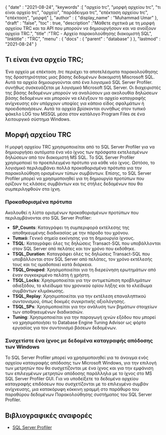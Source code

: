 {
  "date" : "2021-08-24",
  "keywords" :[ "αρχείο trc", "μορφή αρχείου trc", "τι είναι αρχείο trc", "αρχείο", "παράδειγμα trc", "επέκταση αρχείου trc", "επέκταση", "μορφή" ],
  "author" : {
    "display_name" : "Muhammad Umar"
},
  "draft" : "false",
  "toc" : true,
  "description" :"Μάθετε σχετικά με τη μορφή αρχείου TRC και τα API που μπορούν να δημιουργήσουν και να ανοίξουν αρχεία TRC.",
  "title" :"TRC - Αρχείο παρακολούθησης διακομιστή SQL",
  "linktitle" : "TRC",
  "menu" : {
    "docs" : {
      "parent" : "database"
}
},
  "lastmod" : "2021-08-24"
}

## Τι είναι ένα αρχείο TRC;
Ένα αρχείο με επέκταση .trc περιέχει τα αποτελέσματα παρακολούθησης της δραστηριότητας μιας βάσης δεδομένων διακομιστή Miscrosoft SQL. Αυτά τα αρχεία δημιουργούνται από ένα λογισμικό SQL Server Profiler. συνήθως συσκευάζεται με λογισμικό Microsoft SQL Server. Οι διαχειριστές της βάσης δεδομένων μπορούν να αναλύσουν μια ακολουθία δηλώσεων βάσης δεδομένων και μπορούν να ελέγξουν το αρχείο καταγραφής ανίχνευσης εάν υπάρχουν υποψίες για κάποιο είδος σφαλμάτων ή προειδοποιήσεων. Αυτά τα αρχεία βρίσκονται συνήθως στον τυπικό φάκελο LOG του MSSQL μέσα στον κατάλογο Program Files σε ένα λειτουργικό σύστημα Windows.

## Μορφή αρχείου TRC
Η μορφή αρχείου TRC χρησιμοποιείται από το SQL Server Profiler για να δημιουργήσει αυτόματα ένα νέο ίχνος των πρόσφατα εκτελεσμένων δηλώσεων από τον διακομιστή MS SQL. Το SQL Server Profiler χρησιμοποιεί το προεπιλεγμένο πρότυπο για κάθε νέο ίχνος. Ωστόσο, το λογισμικό περιλαμβάνει πολλά προκαθορισμένα πρότυπα για την παρακολούθηση ορισμένων τύπων συμβάντων. Επίσης, το SQL Server Profiler μπορεί να χρησιμοποιηθεί για τη δημιουργία προτύπων που ορίζουν τις κλάσεις συμβάντων και τις στήλες δεδομένων που θα συμπεριληφθούν στα ίχνη.

### Προκαθορισμένα πρότυπα
Ακολουθεί η λίστα ορισμένων προκαθορισμένων προτύπων που περιλαμβάνονται στο SQL Server Profiler:
- **SP_Counts**: Καταγράφει τη συμπεριφορά εκτέλεσης της αποθηκευμένης διαδικασίας με την πάροδο του χρόνου.
- **Τυπικό**: Γενικό σημείο εκκίνησης για τη δημιουργία ίχνους.
- **TSQL**: Καταγράφει όλες τις δηλώσεις Transact-SQL που υποβάλλονται στον SQL Server από πελάτες και τον χρόνο που εκδόθηκε.
- **TSQL_Duration**: Καταγράφει όλες τις δηλώσεις Transact-SQL που υποβάλλονται στον SQL Server από πελάτες, τον χρόνο εκτέλεσής τους και τις ομαδοποιεί κατά διάρκεια.
- **TSQL_Grouped**: Χρησιμοποιείται για τη διερεύνηση ερωτημάτων από έναν συγκεκριμένο πελάτη ή χρήστη.
- **TSQL_Locks**: Χρησιμοποιείται για την αντιμετώπιση προβλημάτων αδιεξόδου, το κλείδωμα του χρονικού ορίου λήξης και το κλείδωμα συμβάντων κλιμάκωσης.
- **TSQL_Replay**: Χρησιμοποιείται για την εκτέλεση επαναληπτικού συντονισμού, όπως δοκιμές συγκριτικής αξιολόγησης.
- **TSQL_SPs**: Χρησιμοποιείται για την ανάλυση των βημάτων στοιχείων των αποθηκευμένων διαδικασιών.
- **Tuning**: Χρησιμοποιείται για την παραγωγή ιχνών εξόδου που μπορεί να χρησιμοποιήσει το Database Engine Tuning Advisor ως φόρτο εργασίας για τον συντονισμό βάσεων δεδομένων.
### Συσχετίστε ένα ίχνος με δεδομένα καταγραφής απόδοσης των Windows
Το SQL Server Profiler μπορεί να χρησιμοποιηθεί για το άνοιγμα ενός αρχείου καταγραφής απόδοσης των Microsoft Windows, για την επιλογή των μετρητών που θα συσχετίζονται με ένα ίχνος και για την εμφάνιση των επιλεγμένων μετρητών απόδοσης παράλληλα με το ίχνος στο MS SQL Server Profiler GUI. Για να υποδείξετε τα δεδομένα αρχείου καταγραφής επιδόσεων που συσχετίζονται με το επιλεγμένο συμβάν ανίχνευσης, μια κατακόρυφη κόκκινη γραμμή στο παράθυρο του παραθύρου δεδομένων Παρακολούθησης συστήματος του SQL Server Profiler.


## Βιβλιογραφικές αναφορές ##

* [SQL Server Profiler](https://learn.microsoft.com/en-us/sql/tools/sql-server-profiler/sql-server-profiler?view=sql-server-ver15)

